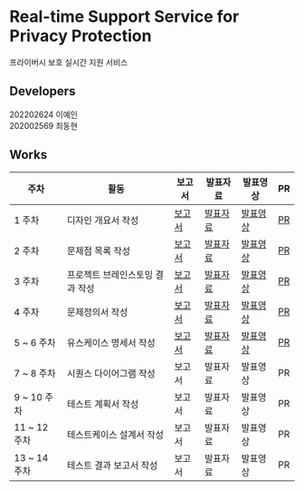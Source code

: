 # Real-time Support Service for Privacy Protection

프라이버시 보호 실시간 지원 서비스

## Developers

202202624 이예인<br>
202002569 최동현

## Works

| 주차  | 활동 | 보고서 | 발표자료 | 발표영상 | PR |
|------|------|--------|----------|----------|----|
| 1 주차 | 디자인 개요서 작성 | [보고서](https://docs.google.com/document/d/1Et6mASg1h8TvnPL3yr42QxF-E3m8FyGT/edit?usp=sharing&ouid=116586439470799169786&rtpof=true&sd=true)| [발표자료](https://drive.google.com/file/d/1Er5kh8nodRNm502V2xAwjBVlRuuh4th6/view?usp=sharing) | [발표영상](https://youtu.be/z570EzBaHbY?si=IamLZpoUD0n9iSxB) | [PR](https://github.com/iyeaaa/PrivRTC/pull/1) |
| 2 주차 | 문제점 목록 작성 | [보고서](https://docs.google.com/document/d/1EyKkXhdYSxklNGGQriLnpQpO-PLTwXCe/edit?usp=sharing&ouid=116586439470799169786&rtpof=true&sd=true) | [발표자료](https://drive.google.com/file/d/1EtfTJZxNmwpgwLKUmFc3RD0Z3oLn_0A6/view?usp=sharing) | [발표영상](https://youtu.be/bX-g0Ycl_NE) | [PR](https://github.com/iyeaaa/PrivRTC/pull/2) |
| 3 주차 | 프로젝트 브레인스토밍 결과 작성 | [보고서](https://drive.google.com/file/d/1UIE2ilqTdA2pJEPVAZCcgX7qy_hZoTeh/view?usp=sharing) | [발표자료](https://drive.google.com/file/d/1UeGg6eTVL-r8IHE9Akafhmzww5hqME_R/view?usp=sharing) | [발표영상](https://youtu.be/tU0xAXcUeFE) | [PR](https://github.com/iyeaaa/PrivRTC/pull/3) |
| 4 주차 | 문제정의서 작성 | [보고서](https://docs.google.com/document/d/14Z3h5PkqaI4eDuY_tky5x93FtNltqDEp/edit?usp=sharing&ouid=116586439470799169786&rtpof=true&sd=true) | [발표자료](https://drive.google.com/file/d/14Udo597ZiC3P2LbN8PdXhLQTjNRFX-zJ/view?usp=sharing) | [발표영상](https://youtu.be/trcVuJcsKjQ) | [PR](https://github.com/iyeaaa/PrivRTC/pull/5) |
| 5 ~ 6 주차 | 유스케이스 명세서 작성 | [보고서](https://drive.google.com/file/d/1m5nW38I_OwqjBsZ1IMW_TGx7shzQ9rqv/view?usp=sharing) | [발표자료](https://drive.google.com/file/d/1lkffA419TqV7ijY0K5gdlcU2Xrhv3IAT/view?usp=sharing) | [발표영상](https://youtu.be/O9QoudGL4VE) | [PR](https://github.com/iyeaaa/PrivRTC/pull/7) |
| 7 ~ 8 주차 | 시퀀스 다이어그램 작성 | 보고서 | 발표자료 | 발표영상 | PR |
| 9 ~ 10 주차 | 테스트 계획서 작성 | 보고서 | 발표자료 | 발표영상 | PR |
| 11 ~ 12 주차 | 테스트케이스 설계서 작성 | 보고서 | 발표자료 | 발표영상 | PR |
| 13 ~ 14 주차 | 테스트 결과 보고서 작성 | 보고서 | 발표자료 | 발표영상 | PR |

